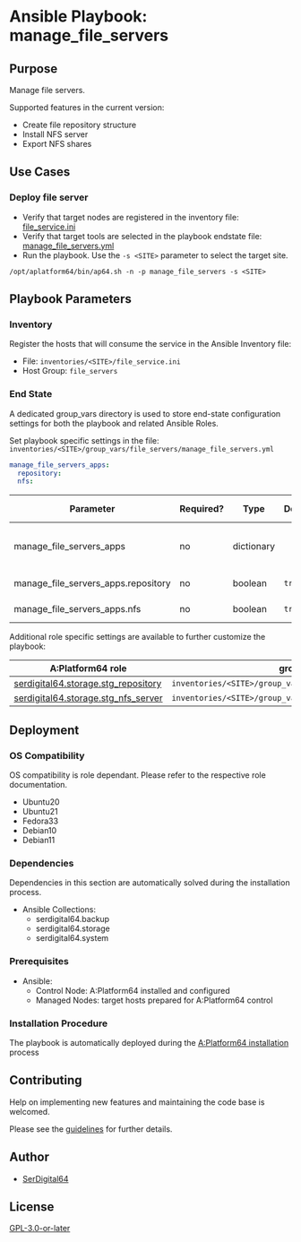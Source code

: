 # Ansible Playbook: manage_file_servers

## Purpose

Manage file servers.

Supported features in the current version:

- Create file repository structure
- Install NFS server
- Export NFS shares

## Use Cases

### Deploy file server

- Verify that target nodes are registered in the inventory file: [file_service.ini](#inventory)
- Verify that target tools are selected in the playbook endstate file: [manage_file_servers.yml](#end-state)
- Run the playbook. Use the `-s <SITE>` parameter to select the target site.

```shell
/opt/aplatform64/bin/ap64.sh -n -p manage_file_servers -s <SITE>
```

## Playbook Parameters

### Inventory

Register the hosts that will consume the service in the Ansible Inventory file:

- File: `inventories/<SITE>/file_service.ini`
- Host Group: `file_servers`

### End State

A dedicated group_vars directory is used to store end-state configuration settings for both the playbook and related Ansible Roles.

Set playbook specific settings in the file: `inventories/<SITE>/group_vars/file_servers/manage_file_servers.yml`

```yaml
manage_file_servers_apps:
  repository:
  nfs:
```

| Parameter                           | Required? | Type       | Default | Purpose / Value                           |
| ----------------------------------- | --------- | ---------- | ------- | ----------------------------------------- |
| manage_file_servers_apps            | no        | dictionary |         | Define what applications will be deployed |
| manage_file_servers_apps.repository | no        | boolean    | `true`  | Deploy the application?                   |
| manage_file_servers_apps.nfs        | no        | boolean    | `true`  | Deploy the application?                   |

Additional role specific settings are available to further customize the playbook:

| A:Platform64 role                                                                 | group_vars file                                                 |
| --------------------------------------------------------------------------------- | --------------------------------------------------------------- |
| [serdigital64.storage.stg_repository](../roles/stg_repository.md#role-parameters) | `inventories/<SITE>/group_vars/file_servers/stg_repository.yml` |
| [serdigital64.storage.stg_nfs_server](../roles/stg_nfs_server.md#role-parameters) | `inventories/<SITE>/group_vars/file_servers/stg_nfs_server.yml` |

## Deployment

### OS Compatibility

OS compatibility is role dependant. Please refer to the respective role documentation.
- Ubuntu20
- Ubuntu21
- Fedora33
- Debian10
- Debian11

### Dependencies

Dependencies in this section are automatically solved during the installation process.

- Ansible Collections:
  - serdigital64.backup
  - serdigital64.storage
  - serdigital64.system

### Prerequisites

- Ansible:
  - Control Node: A:Platform64 installed and configured
  - Managed Nodes: target hosts prepared for A:Platform64 control

### Installation Procedure

The playbook is automatically deployed during the [A:Platform64 installation](/#installation) process

## Contributing

Help on implementing new features and maintaining the code base is welcomed.

Please see the [guidelines](https://aplatform64.readthedocs.io/en/latest/CONTRIBUTING) for further details.

## Author

- [SerDigital64](https://serdigital64.github.io/)

## License

[GPL-3.0-or-later](https://www.gnu.org/licenses/gpl-3.0.txt)
